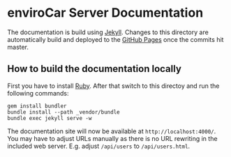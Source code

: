 # enviroCar Server Documentation

The documentation is build using [Jekyll][jekyll]. Changes to this 
directory are automatically build and deployed to the 
[GitHub Pages][gh-pages] once the commits hit master.

## How to build the documentation locally
First you have to install [Ruby][ruby]. After that 
switch to this directoy and run the following commands:
```
gem install bundler
bundle install --path _vendor/bundle
bundle exec jekyll serve -w
```

The documentation site will now be available at `http://localhost:4000/`.
You may have to adjust URLs manually as there is no URL rewriting in 
the included web server. E.g. adjust `/api/users` to `/api/users.html`.

[gh-pages]: http://envirocar.github.io/enviroCar-server/ "GitHub Pages"
[jekyll]: http://jekyllrb.com/ "Jekyll"
[ruby]: http://www.ruby-lang.org/en/ "Ruby"